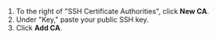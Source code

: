 1. To the right of "SSH Certificate Authorities", click **New CA**.
1. Under "Key," paste your public SSH key.
1. Click **Add CA**.

